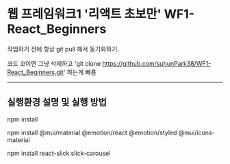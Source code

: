 # 웹 프레임워크1 '리액트 초보만' WF1-React_Beginners

작업하기 전에 항상 git pull 해서 동기화하기.

코드 꼬이면 그냥 삭제하고 'git clone https://github.com/suhunPark38/WF1-React_Beginners.git' 하는게 빠름

<hr>

## 실행환경 설명 및 실행 방법
npm install

npm install @mui/material @emotion/react @emotion/styled @mui/icons-material

npm install react-slick slick-carousel
